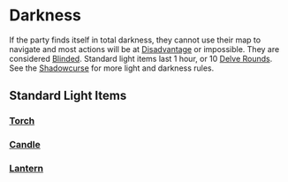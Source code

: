 # Darkness

If the party finds itself in total darkness, they cannot use their map to navigate and most actions will be at [Disadvantage](../Die%20Rolling%20Mechanics/Disadvantage.md) or impossible. They are considered [Blinded](../Conditions/Blinded.md). Standard light items last 1 hour, or 10 [Delve Rounds](../Core%20Procedures/Round.md#Delve%20Round). See the [Shadowcurse](Shadowcurse.md) for more light and darkness rules.

## Standard Light Items

### [Torch](../../Items%20and%20Gear/Gear/1%20Coin/Torch.md)

### [Candle](../../Items%20and%20Gear/Gear/10%20Coins/Candle.md)

### [Lantern](../../Items%20and%20Gear/Gear/25%20Coins/Lantern.md)
